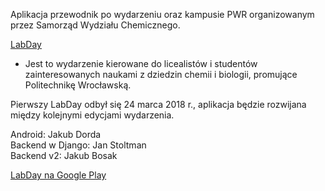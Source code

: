 Aplikacja przewodnik po wydarzeniu oraz kampusie PWR organizowanym przez Samorząd Wydziału Chemicznego.

<a href="https://labday.pwr.edu.pl/" target="_blank">LabDay</a>

- Jest to wydarzenie kierowane do licealistów i studentów zainteresowanych naukami z dziedzin chemii i biologii, promujące Politechnikę Wrocławską.

Pierwszy LabDay odbył się 24 marca 2018 r., aplikacja będzie rozwijana między kolejnymi edycjami wydarzenia.

Android: Jakub Dorda
<br>
Backend w Django: Jan Stoltman
<br>
Backend v2: Jakub Bosak

<a href="https://play.google.com/store/apps/details?id=com.jakdor.labday" target="_blank">LabDay na Google Play</a>
